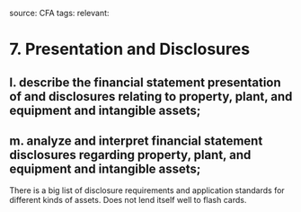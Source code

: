 source: CFA
tags: 
relevant: 

# 7. Presentation and Disclosures

## l. describe the financial statement presentation of and disclosures relating to property, plant, and equipment and intangible assets;
## m. analyze and interpret financial statement disclosures regarding property, plant, and equipment and intangible assets;

There is a big list of disclosure requirements and application standards for different kinds of assets. Does not lend itself well to flash cards.
